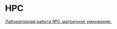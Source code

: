 # HPC

<a href="https://github.com/thehollownick/lab1yak">Лабораторная работа №0: матричное умножение.</a><br>
